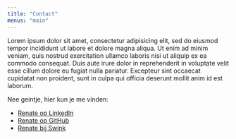 ```yaml
---
title: "Contact"
menus: "main"
---
```


Lorem ipsum dolor sit amet, consectetur adipisicing elit, sed do eiusmod tempor incididunt ut labore et dolore magna aliqua. Ut enim ad minim veniam, quis nostrud exercitation ullamco laboris nisi ut aliquip ex ea commodo consequat. Duis aute irure dolor in reprehenderit in voluptate velit esse cillum dolore eu fugiat nulla pariatur. Excepteur sint occaecat cupidatat non proident, sunt in culpa qui officia deserunt mollit anim id est laborum.

Nee geintje, hier kun je me vinden:

- [Renate op LinkedIn](https://www.linkedin.com/in/renate-roke/)
- [Renate op GitHub](https://github.com/RenateRoke)
- [Renate bij Swink](https://swink.nl/over-ons/team/renate-roke/)
